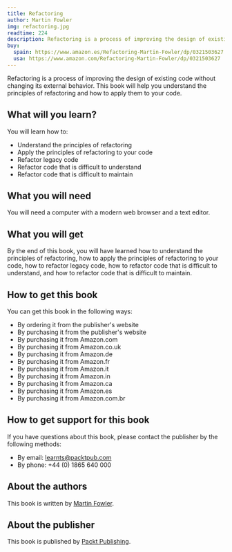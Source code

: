 ```yaml
---
title: Refactoring
author: Martin Fowler
img: refactoring.jpg
readtime: 224
description: Refactoring is a process of improving the design of existing code without changing its external behavior.
buy:
  spain: https://www.amazon.es/Refactoring-Martin-Fowler/dp/0321503627
  usa: https://www.amazon.com/Refactoring-Martin-Fowler/dp/0321503627
---
```


Refactoring is a process of improving the design of existing code without changing its external behavior. This book will help you understand the principles of refactoring and how to apply them to your code.

## What will you learn?

You will learn how to:

- Understand the principles of refactoring
- Apply the principles of refactoring to your code
- Refactor legacy code
- Refactor code that is difficult to understand
- Refactor code that is difficult to maintain

## What you will need

You will need a computer with a modern web browser and a text editor.

## What you will get

By the end of this book, you will have learned how to understand the principles of refactoring, how to apply the principles of refactoring to your code, how to refactor legacy code, how to refactor code that is difficult to understand, and how to refactor code that is difficult to maintain.

## How to get this book

You can get this book in the following ways:

- By ordering it from the publisher's website
- By purchasing it from the publisher's website
- By purchasing it from Amazon.com
- By purchasing it from Amazon.co.uk
- By purchasing it from Amazon.de
- By purchasing it from Amazon.fr
- By purchasing it from Amazon.it
- By purchasing it from Amazon.in
- By purchasing it from Amazon.ca
- By purchasing it from Amazon.es
- By purchasing it from Amazon.com.br

## How to get support for this book

If you have questions about this book, please contact the publisher by the following methods:

- By email: learnts@packtpub.com
- By phone: +44 (0) 1865 640 000

## About the authors

This book is written by [Martin Fowler](https://twitter.com/martinfowler).

## About the publisher

This book is published by [Packt Publishing](https://www.packtpub.com/).
